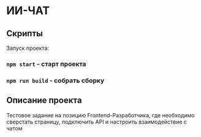 # ИИ-ЧАТ



## Скрипты

Запуск проекта:

### `npm start` - старт проекта

### `npm run build` - собрать сборку 

## Описание проекта

Тестовое задание на позицию Frontend-Разработчика, где необходимо
сверстать страницу, подключить API и настроить взаимодействие с чатом
